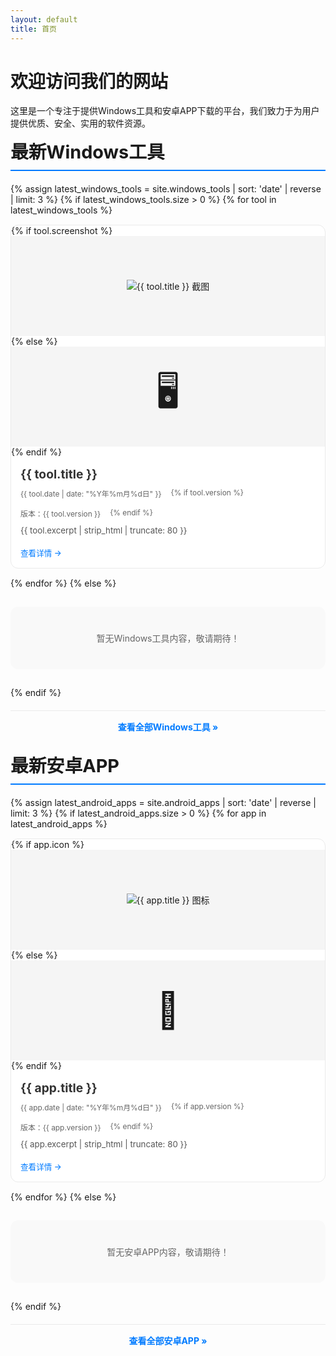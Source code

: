 ```yaml
---
layout: default
title: 首页
---
```


# 欢迎访问我们的网站

这里是一个专注于提供Windows工具和安卓APP下载的平台，我们致力于为用户提供优质、安全、实用的软件资源。



<div class="latest-content-container">
  <div class="content-section windows-section">
    <h2>最新Windows工具</h2>
    <div class="content-grid">
      {% assign latest_windows_tools = site.windows_tools | sort: 'date' | reverse | limit: 3 %}
      {% if latest_windows_tools.size > 0 %}
        {% for tool in latest_windows_tools %}
          <div class="content-card">
            {% if tool.screenshot %}
              <div class="content-image">
              <img src="{{ tool.screenshot }}" alt="{{ tool.title }} 截图" loading="lazy">
            </div>
            {% else %}
              <div class="content-image placeholder">
                <div class="placeholder-icon">🖥️</div>
              </div>
            {% endif %}
            <div class="content-info">
              <h3><a href="{{ site.baseurl }}{{ tool.url }}">{{ tool.title }}</a></h3>
              <div class="content-meta">
                <span class="content-date">{{ tool.date | date: "%Y年%m月%d日" }}</span>
                {% if tool.version %}<span class="content-version">版本：{{ tool.version }}</span>{% endif %}
              </div>
              <div class="content-excerpt">
                {{ tool.excerpt | strip_html | truncate: 80 }}
              </div>
              <a href="{{ site.baseurl }}{{ tool.url }}" class="content-more">查看详情 →</a>
            </div>
          </div>
        {% endfor %}
      {% else %}
        <p class="no-content">暂无Windows工具内容，敬请期待！</p>
      {% endif %}
    </div>
    <div class="view-all"><a href="{{ site.baseurl }}/windows-tools/">查看全部Windows工具 &raquo;</a></div>
  </div>

  <div class="content-section android-section">
    <h2>最新安卓APP</h2>
    <div class="content-grid">
      {% assign latest_android_apps = site.android_apps | sort: 'date' | reverse | limit: 3 %}
      {% if latest_android_apps.size > 0 %}
        {% for app in latest_android_apps %}
          <div class="content-card">
            {% if app.icon %}
              <div class="content-image">
              <img src="{{ app.icon }}" alt="{{ app.title }} 图标" loading="lazy">
            </div>
            {% else %}
              <div class="content-image placeholder">
                <div class="placeholder-icon">📱</div>
              </div>
            {% endif %}
            <div class="content-info">
              <h3><a href="{{ site.baseurl }}{{ app.url }}">{{ app.title }}</a></h3>
              <div class="content-meta">
                <span class="content-date">{{ app.date | date: "%Y年%m月%d日" }}</span>
                {% if app.version %}<span class="content-version">版本：{{ app.version }}</span>{% endif %}
              </div>
              <div class="content-excerpt">
                {{ app.excerpt | strip_html | truncate: 80 }}
              </div>
              <a href="{{ site.baseurl }}{{ app.url }}" class="content-more">查看详情 →</a>
            </div>
          </div>
        {% endfor %}
      {% else %}
        <p class="no-content">暂无安卓APP内容，敬请期待！</p>
      {% endif %}
    </div>
    <div class="view-all"><a href="{{ site.baseurl }}/android-apps/">查看全部安卓APP &raquo;</a></div>
  </div>
</div>

<style>
  .latest-content-container {
    display: flex;
    gap: 30px;
    margin-bottom: 40px;
    flex-wrap: wrap;
  }
  
  .content-section {
    flex: 1;
    min-width: 300px;
  }
  
  .content-section h2 {
    font-size: 1.8rem;
    margin-top: 0;
    margin-bottom: 20px;
    padding-bottom: 10px;
    border-bottom: 2px solid #007bff;
  }
  
  .content-grid {
    display: grid;
    grid-template-columns: 1fr;
    gap: 15px;
  }
  
  .content-card {
    background-color: #ffffff;
    border: 1px solid #eaeaea;
    border-radius: 12px;
    overflow: hidden;
    transition: transform 0.3s ease, box-shadow 0.3s ease;
    display: flex;
    flex-direction: column;
  }
  
  .content-card:hover {
    transform: translateY(-5px);
    box-shadow: 0 10px 20px rgba(0,0,0,0.1);
  }
  
  .content-image {
    height: 160px;
    overflow: hidden;
    background-color: #f5f5f5;
    display: flex;
    align-items: center;
    justify-content: center;
  }
  
  .content-image img {
    max-width: 100%;
    max-height: 100%;
    object-fit: contain;
    transition: transform 0.3s ease;
  }
  
  .content-card:hover .content-image img {
    transform: scale(1.05);
  }
  
  .content-image.placeholder {
    display: flex;
    align-items: center;
    justify-content: center;
  }
  
  .placeholder-icon {
    font-size: 56px;
  }
  
  .content-info {
    padding: 15px;
    flex: 1;
    display: flex;
    flex-direction: column;
  }
  
  .content-info h3 {
    margin-top: 0;
    margin-bottom: 10px;
    font-size: 1.2rem;
  }
  
  .content-info h3 a {
    color: #333;
    text-decoration: none;
  }
  
  .content-info h3 a:hover {
    color: #007bff;
  }
  
  .content-meta {
    color: #666;
    font-size: 0.85em;
    margin-bottom: 10px;
    display: flex;
    gap: 15px;
    flex-wrap: wrap;
  }
  
  .content-excerpt {
    color: #555;
    margin-bottom: 15px;
    flex: 1;
    font-size: 0.95em;
    line-height: 1.5;
  }
  
  .content-more {
    color: #007bff;
    text-decoration: none;
    font-weight: 500;
    font-size: 0.9em;
  }
  
  .content-more:hover {
    text-decoration: underline;
  }
  
  .view-all {
    text-align: center;
    margin-top: 20px;
    padding-top: 15px;
    border-top: 1px solid #eaeaea;
  }
  
  .view-all a {
    color: #007bff;
    text-decoration: none;
    font-weight: bold;
  }
  
  .view-all a:hover {
    text-decoration: underline;
  }
  
  .no-content {
    text-align: center;
    padding: 40px 20px;
    color: #666;
    background-color: #f9f9f9;
    border-radius: 12px;
  }
  
  @media (max-width: 768px) {
    .latest-content-container {
      flex-direction: column;
      gap: 20px;
    }
    
    .content-section {
      min-width: auto;
    }
    
    .content-image {
      height: 140px;
    }
    
    .content-info {
      padding: 12px;
    }
  }
</style>